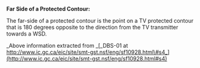 **Far Side of a Protected Contour:**

The far-side of a protected contour is the point on a TV protected contour that is 180 degrees opposite to the direction from the TV transmitter towards a WSD.

_Above information extracted from _[_DBS-01 at http://www.ic.gc.ca/eic/site/smt-gst.nsf/eng/sf10928.html\#s4_](http://www.ic.gc.ca/eic/site/smt-gst.nsf/eng/sf10928.html#s4)

